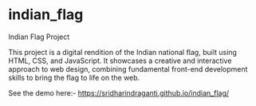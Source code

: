 # indian_flag
Indian Flag Project

This project is a digital rendition of the Indian national flag, built using HTML, CSS, and JavaScript. It showcases a creative and interactive approach to web design, combining fundamental front-end development skills to bring the flag to life on the web.

See the demo here:- https://sridharindraganti.github.io/indian_flag/
